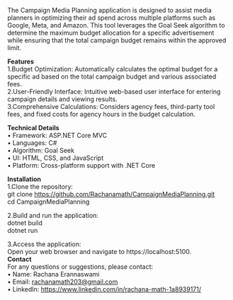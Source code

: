 The Campaign Media Planning application is designed to assist media planners in optimizing their ad spend across multiple platforms such as Google, Meta, and Amazon. This tool leverages the Goal Seek algorithm to determine the maximum budget allocation for a specific advertisement while ensuring that the total campaign budget remains within the approved limit.

**Features**        
1.Budget Optimization: Automatically calculates the optimal budget for a specific ad based on the total campaign budget and various associated fees.            
2.User-Friendly Interface: Intuitive web-based user interface for entering campaign details and viewing results.          
3.Comprehensive Calculations: Considers agency fees, third-party tool fees, and fixed costs for agency hours in the budget calculation.

**Technical Details**            
•	Framework: ASP.NET Core MVC           
•	Languages: C#                    
•	Algorithm: Goal Seek      
•	UI: HTML, CSS, and JavaScript           
•	Platform: Cross-platform support with .NET Core


**Installation**                 
1.Clone the repository:         
  git clone https://github.com/Rachanamath/CampaignMediaPlanning.git                 
  cd CampaignMediaPlanning

2.Build and run the application:        
  dotnet build                 
  dotnet run

3.Access the application:         
  Open your web browser and navigate to https://localhost:5100.  
**Contact**               
For any questions or suggestions, please contact:             
•	Name: Rachana Erannaswami    
•	Email: rachanamath203@gmail.com          
•	LinkedIn: https://www.linkedin.com/in/rachana-math-1a8939171/



